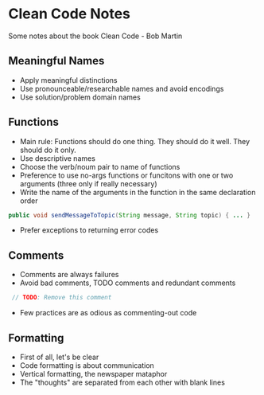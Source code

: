 # Clean Code Notes

Some notes about the book Clean Code - Bob Martin

## Meaningful Names

* Apply meaningful distinctions
* Use pronounceable/researchable names and avoid encodings
* Use solution/problem domain names

## Functions 

* Main rule: Functions should do one thing. They should do it well. They should do it only.
* Use descriptive names
* Choose the verb/noum pair to name of functions
* Preference to use no-args functions or funcitons with one or two arguments (three only if really necessary)
* Write the name of the arguments in the function in the same declaration order
```java
public void sendMessageToTopic(String message, String topic) { ... }
```
* Prefer exceptions to returning error codes

## Comments 

* Comments are always failures 
* Avoid bad comments, TODO comments and redundant comments
```java
 // TODO: Remove this comment
```
* Few practices are as odious as commenting-out code

## Formatting 

* First of all, let's be clear
* Code formatting is about communication
* Vertical formatting, the newspaper mataphor
* The "thoughts" are separated from each other with blank lines

